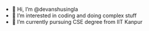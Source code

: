 - 👋 Hi, I’m @devanshusingla
- 👀 I’m interested in coding and doing complex stuff
- 🌱 I’m currently pursuing CSE degree from IIT Kanpur
